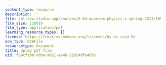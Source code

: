 ```yaml
---
content_type: resource
description: ''
file: /ol-ocw-studio-app/courses/8-04-quantum-physics-i-spring-2013/f89cf1b09d8a9661ae4b22924dfe45b6_iZKAtzK5WXM.pdf
file_size: 118919
file_type: application/pdf
learning_resource_types: []
license: https://creativecommons.org/licenses/by-nc-sa/4.0/
ocw_type: OCWFile
resourcetype: Document
title: 3play pdf file
uid: f89cf1b0-9d8a-9661-ae4b-22924dfe45b6
---
```

